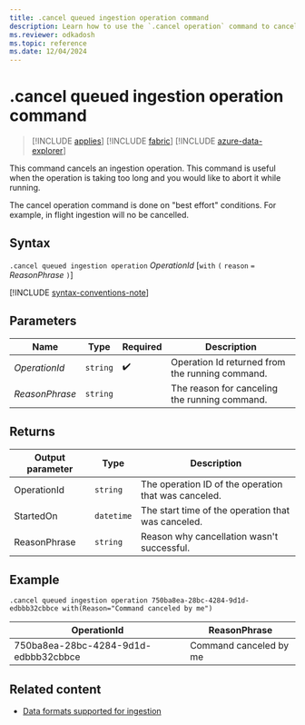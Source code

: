 ```yaml
---
title: .cancel queued ingestion operation command
description: Learn how to use the `.cancel operation` command to cancel a long-running operation.
ms.reviewer: odkadosh
ms.topic: reference
ms.date: 12/04/2024
---
```

# .cancel queued ingestion operation command

> [!INCLUDE [applies](../../includes/applies-to-version/applies.md)] [!INCLUDE [fabric](../../includes/applies-to-version/fabric.md)] [!INCLUDE [azure-data-explorer](../../includes/applies-to-version/azure-data-explorer.md)]

This command cancels an ingestion operation.  This command is useful when the operation is taking too long and you would like to abort it while running.

The cancel operation command is done on "best effort" conditions.  For example, in flight ingestion will no be cancelled.

## Syntax

`.cancel queued ingestion operation` *OperationId* [`with` `(` `reason` `=` *ReasonPhrase* `)`]

[!INCLUDE [syntax-conventions-note](../../includes/syntax-conventions-note.md)]

## Parameters

| Name | Type | Required | Description |
|--|--|--|--|
| *OperationId* | `string` |  :heavy_check_mark: | Operation Id returned from the running command.|
| *ReasonPhrase* | `string` | | The reason for canceling the running command.|

## Returns

|Output parameter |Type |Description
|---|---|---
|OperationId | `string` | The operation ID of the operation that was canceled.|
|StartedOn | `datetime` | The start time of the operation that was canceled. |
|ReasonPhrase | `string` | Reason why cancellation wasn't successful. |

## Example

<!-- csl -->
```Kusto
.cancel queued ingestion operation 750ba8ea-28bc-4284-9d1d-edbbb32cbbce with(Reason="Command canceled by me")
```

|OperationId|ReasonPhrase|
|---|---|
|750ba8ea-28bc-4284-9d1d-edbbb32cbbce|Command canceled by me|

## Related content

* [Data formats supported for ingestion](../../ingestion-supported-formats.md)